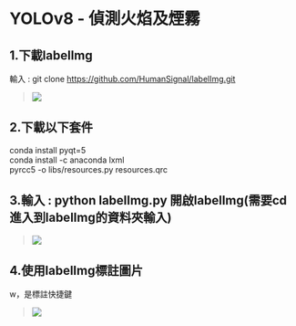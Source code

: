 <h1>YOLOv8 - 偵測火焰及煙霧</h1>


## 1.下載labelImg
輸入 : git clone https://github.com/HumanSignal/labelImg.git
>![](https://raw.githubusercontent.com/sujamie/yolov8-fire.and.smoke/refs/heads/main/%E4%B8%8B%E8%BC%89lambelImg.png)
## 2.下載以下套件
conda install pyqt=5  
conda install -c anaconda lxml  
pyrcc5 -o libs/resources.py resources.qrc  
## 3.輸入 : python labelImg.py 開啟labelImg(需要cd 進入到labelImg的資料夾輸入)
>![](https://github.com/sujamie/yolov8-fire.and.smoke/blob/main/lambelImg%E7%95%AB%E9%9D%A2.png?raw=true)
## 4.使用labelImg標註圖片
w，是標註快捷鍵  
>![](https://github.com/sujamie/yolov8-fire.and.smoke/blob/main/%E4%BD%BF%E7%94%A8lambelImg%E6%A8%99%E8%A8%BB%E5%9C%96%E7%89%87%E7%95%AB%E9%9D%A2.png?raw=true)
